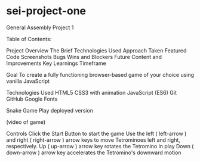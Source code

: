 # sei-project-one
General Assembly Project 1

Table of Contents:

Project Overview
  The Brief
  Technologies Used
  Approach Taken
Featured Code
Screenshots
Bugs
Wins and Blockers
Future Content and Improvements
Key Learnings
Timeframe

Goal
To create a fully functioning browser-based game of your choice using vanilla JavaScript

Technologies Used
HTML5 
CSS3 with animation
JavaScript (ES6)
Git
GitHub
Google Fonts

Snake Game
Play deployed version

(video of game)

Controls
Click the Start Button to start the game
Use the left ( left-arrow ) and right ( right-arrow ) arrow keys to move Tetrominoes left and right, respectively.
Up ( up-arrow ) arrow key rotates the Tetromino in play
Down ( down-arrow ) arrow key accelerates the Tetromino's downward motion
